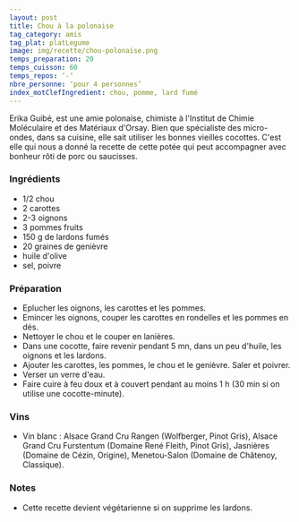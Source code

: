 ```yaml
---
layout: post
title: Chou à la polonaise
tag_category: amis
tag_plat: platLegume
image: img/recette/chou-polonaise.png
temps_preparation: 20
temps_cuisson: 60
temps_repos: ‘-‘
nbre_personne: ‘pour 4 personnes’
index_motClefIngredient: chou, pomme, lard fumé
---
```

Erika Guibé, est une amie polonaise, chimiste à l'Institut de Chimie Moléculaire et des Matériaux d'Orsay. Bien que spécialiste des micro-ondes, dans sa cuisine, elle sait utiliser les bonnes vieilles cocottes. C'est elle qui nous a donné la recette de cette potée qui peut accompagner avec bonheur rôti de porc ou saucisses.

### Ingrédients
* 1/2 chou
* 2 carottes
* 2-3 oignons
* 3 pommes fruits
* 150 g de lardons fumés
* 20 graines de genièvre
* huile d'olive
* sel, poivre

### Préparation
* Eplucher les oignons, les carottes et les pommes.
* Emincer les oignons, couper les carottes en rondelles et les pommes en dés.
* Nettoyer le chou et le couper en lanières.
* Dans une cocotte, faire revenir pendant 5 mn, dans un peu d'huile, les oignons et les lardons.
* Ajouter les carottes, les pommes, le chou et le genièvre. Saler et poivrer.
* Verser un verre d'eau.
* Faire cuire à feu doux et à couvert pendant au moins 1 h (30 min si on utilise une cocotte-minute).

### Vins
* Vin blanc : Alsace Grand Cru Rangen (Wolfberger, Pinot Gris), Alsace Grand Cru Furstentum (Domaine René Fleith, Pinot Gris), Jasnières (Domaine de Cézin, Origine), Menetou-Salon (Domaine de Châtenoy, Classique).

### Notes
* Cette recette devient végétarienne si on supprime les lardons.
